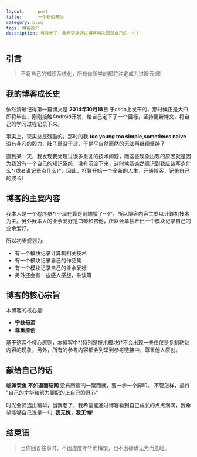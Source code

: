 ```yaml
---
layout:     post
title:      一个新的开始
category: blog
tags: 博客简介
description: 当我老了，我希望能通过博客再次回首自己的一生!
---
```



## 引言
> 不将自己的知识系统化，所有你所学的都将注定成为过眼云烟!

## 我的博客成长史
依然清晰记得第一篇博文是 **2014年10月18日** 于csdn上发布的，那时候正是大四即将毕业，刚刚接触Android开发，给自己定下了一个目标，坚持更新博文，将自己的学习过程记录下来。

事实上，现实总是残酷的，那时的我 **too young too simple,sometimes naive** 没有非凡的毅力，肚子里没干货，于是乎自然而然的无法再继续坚持了

直到某一天，我发现我处理过很多重复的技术问题，而这些现象出现的原因就是因为我没有一个自己的知识系统，没有沉淀下来，这时候我突然意识到我应该写点什么*(或者说记录点什么)*，因此，打算开始一个全新的人生，开通博客，记录自己的成长!

## 博客的主要内容
我本人是一个程序员*(～现在算是前端猿了～)*，所以博客内容主要以计算机技术为主。另外我本人的业余爱好是口琴和吉他，所以会单独开出一个模块记录自己的业余爱好。

所以初步规划为: 
* 有一个模块记录计算机相关技术
* 有一个模块记录自己的作品集
* 有一个模块记录自己的业余爱好
* 另外还会有一些感人感想，杂谈等

## 博客的核心宗旨
本博客的核心是: 
* **宁缺毋滥**
* **尊重原创**

基于这两个核心原则，本博客中*(特别是技术模块)*不会出现一些仅仅是复制粘贴内容的现象，另外，所有的参考内容都会列举到参考链接中，尊重他人原创。

## 献给自己的话

**临渊羡鱼 不如退而结网** 没有所谓的一蹴而就，要一步一个脚印。
不管怎样，最终 "自己的才华和努力要配的上自己的野心"

时光会筛选出精华，当我老了，我希望能通过博客看到自己成长的点点滴滴，我希望能够自己说是一句: **我无愧，我无悔!**

## 结束语 
>当你回首往事时，不因虚度年华而悔恨，也不因碌碌无为而羞耻。
